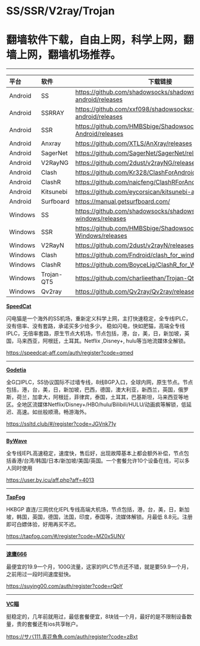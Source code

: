 # SS/SSR/V2ray/Trojan

# 翻墙软件下载，自由上网，科学上网，翻墙上网，翻墙机场推荐。

---


| 平台 | 软件 | 下载链接 |
| :-----  | :----      | ----                                                               |
| Android | SS         | https://github.com/shadowsocks/shadowsocks-android/releases        |
| Android | SSRRAY     | https://github.com/xxf098/shadowsocksr-v2ray-android/releases      |
| Android | SSR        | https://github.com/HMBSbige/ShadowsocksR-Android/releases          |
| Android | Anxray     | https://github.com/XTLS/AnXray/releases                            |
| Android | SagerNet   | https://github.com/SagerNet/SagerNet/releases                      |
| Android | V2RayNG    | https://github.com/2dust/v2rayNG/releases                          |
| Android | Clash      | https://github.com/Kr328/ClashForAndroid/releases                  |
| Android | ClashR     | https://github.com/naicfeng/ClashRForAndroid/releases              |
| Android | Kitsunebi  | https://github.com/eycorsican/kitsunebi-android/releases           |
| Android | Surfboard  | https://manual.getsurfboard.com/                                   |
| Windows | SS         | https://github.com/shadowsocks/shadowsocks-windows/releases        |
| Windows | SSR        | https://github.com/HMBSbige/ShadowsocksR-Windows/releases          |
| Windows | V2RayN     | https://github.com/2dust/v2rayN/releases                           |
| Windows | Clash      | https://github.com/Fndroid/clash_for_windows_pkg/releases          |
| Windows | ClashR     | https://github.com/BoyceLig/ClashR_for_Windows/releases            |
| Windows | Trojan-QT5 | https://github.com/charlieethan/Trojan-Qt5/releases                |
| Windows | Qv2ray     | https://github.com/Qv2ray/Qv2ray/releases                          |

<b>[SpeedCat](https://speedcat-aff.com/auth/register?code=qmed)</b>
<p>闪电猫是一个海外的SS机场，重新定义科学上网，主打快速稳定，全专线IPLC，没有倍率、没有套路，承诺买多少给多少。
  稳如闪电，快如肥猫，高端全专线 IPLC，无倍率套路，原生节点大机场，节点包括，港，台，美，日，新加坡，英国，马来西亚，阿根廷，土耳其。Netflix ,Disney+, hulu等当地流媒体全解锁。 </p>

https://speedcat-aff.com/auth/register?code=qmed

---

<b>[Godetia](https://ssltd.club/#/register?code=JGVnk71y)</b>
<p>全G口IPLC，SS协议国际不过墙专线，8线BGP入口，全球内网，原生节点。节点包括，港，台，美，日，新加坡，巴西，德国，澳大利亚，新西兰，英国，俄罗斯，荷兰，加拿大，阿根廷，菲律宾，泰国，土耳其，巴基斯坦，马来西亚等地区。全地区流媒体Netflix/Disney+/HBO/hulu/Bilibili/HULU/动画疯等解锁，低延迟、高速。如丝般顺滑。畅游海外。</p>

https://ssltd.club/#/register?code=JGVnk71y

---

<b>[ByWave](https://user.by.icu/aff.php?aff=4013)</b>
<p>全专线IEPL高速稳定，速度快，售后好，出现故障基本上都会额外补偿，节点包括香港/台湾/韩国/日本/新加坡/美国/英国。一个套餐允许10个设备在线，可以多人同时使用</p>

https://user.by.icu/aff.php?aff=4013

---

<b>[TapFog](https://tapfog.com/#/register?code=MZ0x5UNV)</b>
<p>HKBGP 直连/三网优化IEPL专线高端大机场，节点包括，港，台，美，日，新加坡，韩国，英国，德国，法国，印度，泰国等，流媒体解锁。月最低 8.8元。注册即可白嫖体验，好用再买不迟。</p>

https://tapfog.com/#/register?code=MZ0x5UNV

---

<b>[速鹰666](https://suying00.com/auth/register?code=rQpY)</b>
<p>最便宜的19.9一个月，100G流量，这家的IPLC节点还不错，就是要59.9一个月，之前用过一段时间速度挺快。</p>

https://suying00.com/auth/register?code=rQpY

---

<b>[VC瞄](https://サバ111.青花魚魚.com/auth/register?code=zBxt)</b>
<p>挺稳定的，几年前就用过，最低套餐便宜，8块钱一个月，最好的是不限制设备数量，贵的套餐还有ios共享帐户。</p>

https://サバ111.青花魚魚.com/auth/register?code=zBxt

